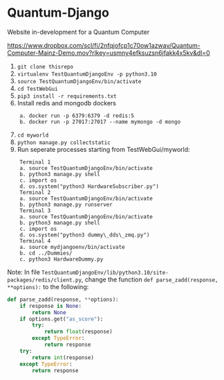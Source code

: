 # Quantum-Django
Website in-development for a Quantum Computer

https://www.dropbox.com/scl/fi/2nfqjofcp1c70ow1azwav/Quantum-Computer-Mainz-Demo.mov?rlkey=usmny4efksuzsn6jfakk4x5kv&dl=0 

1. `git clone thisrepo`
2. `virtualenv TestQuantumDjangoEnv -p python3.10`
3. `source TestQuantumDjangoEnv/bin/activate`
4. `cd TestWebGui`
5. `pip3 install -r requirements.txt`
6. Install redis and mongodb dockers
```
    a. docker run -p 6379:6379 -d redis:5
    b. docker run -p 27017:27017 --name mymongo -d mongo
```
7. `cd myworld`
8. `python manage.py collectstatic`
9. Run seperate processes starting from TestWebGui/myworld:
```
    Terminal 1
	a. source TestQuantumDjangoEnv/bin/activate
	b. python3 manage.py shell
	c. import os
	d. os.system("python3 HardwareSubscriber.py")
    Terminal 2
	a. source TestQuantumDjangoEnv/bin/activate
	b. python3 manage.py runserver
    Terminal 3
	a. source TestQuantumDjangoEnv/bin/activate
	b. python3 manage.py shell
	c. import os
	d. os.system("python3 dummy\_dds\_zmq.py")
    Terminal 4
	a. source mydjangoenv/bin/activate
	b. cd ../Dummies/
	c. python3 HardwareDummy.py
```	

Note: In file `TestQuantumDjangoEnv/lib/python3.10/site-packages/redis/client.py`, change the function `def parse_zadd(response, **options):` to the following:

```python
def parse_zadd(response, **options):
    if response is None:
        return None
    if options.get("as_score"):
        try:
            return float(response)
        except TypeError:
            return response
    try:
        return int(response)
    except TypeError:
        return response
```
